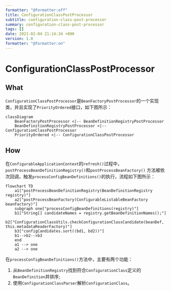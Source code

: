```yaml
---
formatter: "@formatter:off"
title: ConfigurationClassPostProcessor
subtitle: configuration-class-post-processor 
summary: configuration-class-post-processor 
tags: [] 
date: 2021-02-04 21:14:34 +800 
version: 1.0
formatter: "@formatter:on"
---
```


# ConfigurationClassPostProcessor

## What

`ConfigurationClassPostProcessor`是`BeanFactoryPostProcessor`的一个实现类，并且实现了`PriorityOrdered`接口，如下图所示：

```mermaid
classDiagram
    BeanFactoryPostProcessor <|-- BeanDefinitionRegistryPostProcessor
    BeanDefinitionRegistryPostProcessor <|-- ConfigurationClassPostProcessor
    PriorityOrdered <|-- ConfigurationClassPostProcessor
```

## How

在`ConfigurableApplicationContext`的`refresh()`过程中，`postProcessBeanDefinitionRegistry()`和`postProcessBeanFactory()`
方法被依次回调，触发`processConfigBeanDefinitions()`的执行，流程如下图所示：

```mermaid
flowchart TD
	a1["postProcessBeanDefinitionRegistry(BeanDefinitionRegistry registry)"]
    a2["postProcessBeanFactory(ConfigurableListableBeanFactory beanFactory)"]
    subgraph one["processConfigBeanDefinitions(registry)"]
    b1["String[] candidateNames = registry.getBeanDefinitionNames();"]
    b2["ConfigurationClassUtils.checkConfigurationClassCandidate(beanDef, this.metadataReaderFactory)"]
	b3["configCandidates.sort((bd1, bd2))"]    
    b1-->b2-->b3
    end
    a1 --> one
    a2 --> one
```

在`processConfigBeanDefinitions()`方法中，主要有两个功能：

1. 从`BeanDefinitionRegistry`找到符合`ConfigurationClass`定义的`BeanDefinition`并排序;
2. 使用`ConfigurationClassParser`解析`ConfigurationClass`。
   